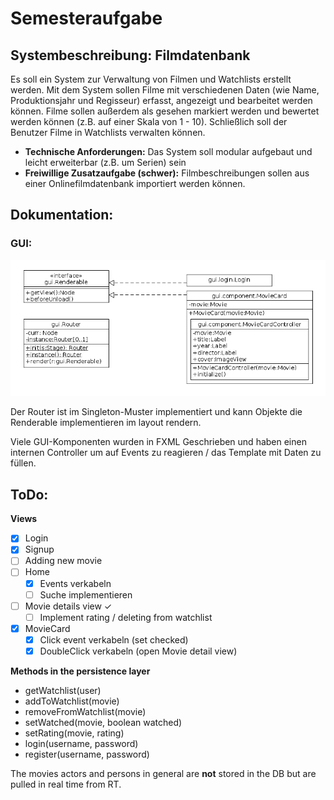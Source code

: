# Semesteraufgabe

## Systembeschreibung: Filmdatenbank

Es soll ein System zur Verwaltung von Filmen und Watchlists erstellt werden. Mit dem System sollen
Filme mit verschiedenen Daten (wie Name, Produktionsjahr und Regisseur) erfasst, angezeigt und bearbeitet
werden können. Filme sollen außerdem als gesehen markiert werden und bewertet werden können
(z.B. auf einer Skala von 1 - 10). Schließlich soll der Benutzer Filme in Watchlists verwalten können.

 - **Technische Anforderungen:** Das System soll modular aufgebaut und leicht erweiterbar (z.B. um Serien) sein
 - **Freiwillige Zusatzaufgabe (schwer):** Filmbeschreibungen sollen aus einer Onlinefilmdatenbank importiert werden können.

## Dokumentation:

### GUI:

![GUI Diagram](GUI.png)

Der Router ist im Singleton-Muster implementiert und kann Objekte die Renderable implementieren im layout rendern.

Viele GUI-Komponenten wurden in FXML Geschrieben und haben einen internen Controller um auf Events zu reagieren / das Template mit Daten zu füllen.

## ToDo:

**Views**
 - [x] Login 
 - [x] Signup
 - [ ] Adding new movie
 - [ ] Home
 	- [x] Events verkabeln
 	- [ ] Suche implementieren
 - [ ] Movie details view ✓
 	- [ ] Implement rating / deleting from watchlist
 - [x] MovieCard
 	- [x] Click event verkabeln (set checked)
 	- [x] DoubleClick verkabeln (open Movie detail view)
 
**Methods in the persistence layer**
 - getWatchlist(user)
 - addToWatchlist(movie)
 - removeFromWatchlist(movie)
 - setWatched(movie, boolean watched)
 - setRating(movie, rating)
 - login(username, password)
 - register(username, password)
 
 The movies actors and persons in general are **not** stored in the DB but are pulled in real time from RT.
 